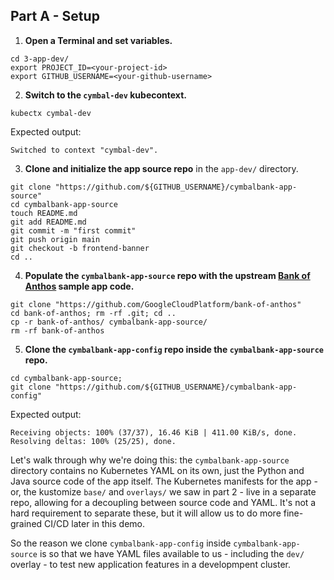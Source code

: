
## Part A - Setup  

1. **Open a Terminal and set variables.**

```
cd 3-app-dev/
export PROJECT_ID=<your-project-id>
export GITHUB_USERNAME=<your-github-username>
```

2. **Switch to the `cymbal-dev` kubecontext.**

```
kubectx cymbal-dev
```

Expected output: 

```
Switched to context "cymbal-dev".
```

3. **Clone and initialize the app source repo** in the `app-dev/` directory.

```
git clone "https://github.com/${GITHUB_USERNAME}/cymbalbank-app-source"
cd cymbalbank-app-source 
touch README.md 
git add README.md
git commit -m "first commit"
git push origin main
git checkout -b frontend-banner
cd .. 
```

4. **Populate the `cymbalbank-app-source` repo with the upstream [Bank of Anthos](https://github.com/googlecloudplatform/bank-of-anthos) sample app code.**

```
git clone "https://github.com/GoogleCloudPlatform/bank-of-anthos"
cd bank-of-anthos; rm -rf .git; cd .. 
cp -r bank-of-anthos/ cymbalbank-app-source/ 
rm -rf bank-of-anthos 
```

5. **Clone the `cymbalbank-app-config` repo inside the `cymbalbank-app-source` repo.**

```
cd cymbalbank-app-source; 
git clone "https://github.com/${GITHUB_USERNAME}/cymbalbank-app-config"
```

Expected output: 

```
Receiving objects: 100% (37/37), 16.46 KiB | 411.00 KiB/s, done.
Resolving deltas: 100% (25/25), done.
```

Let's walk through why we're doing this: the `cymbalbank-app-source` directory contains no Kubernetes YAML on its own, just the Python and Java source code of the app itself. The Kubernetes manifests for the app - or, the kustomize `base/` and `overlays/` we saw in part 2 - live in a separate repo, allowing for a decoupling between source code and YAML. It's not a hard requirement to separate these, but it will allow us to do more fine-grained CI/CD later in this demo.

So the reason we clone `cymbalbank-app-config` inside `cymbalbank-app-source` is so that we have YAML files available to us - including the `dev/` overlay - to test new application features in a developmpent cluster. 
